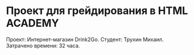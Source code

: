 # Проект для грейдирования в HTML ACADEMY

Проект: Интернет-магазин Drink2Go.
Студент: Трухин Михаил.
Затрачено времени: 32 часа.

